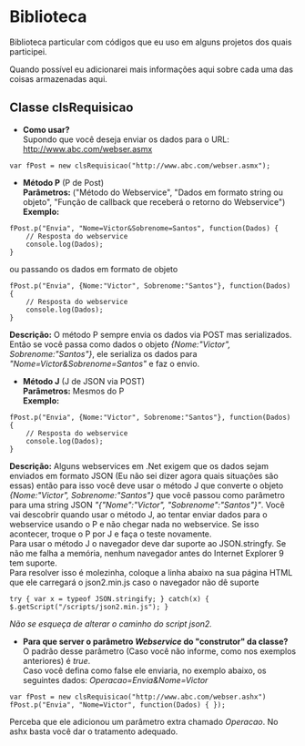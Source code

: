 Biblioteca
==========
Biblioteca particular com códigos que eu uso em alguns projetos dos quais participei.

Quando possível eu adicionarei mais informações aqui sobre cada uma das coisas armazenadas aqui.


Classe clsRequisicao
--------------------
* **Como usar?**  
Supondo que você deseja enviar os dados para o URL: http://www.abc.com/webser.asmx  
```
var fPost = new clsRequisicao("http://www.abc.com/webser.asmx");
```

* **Método P** (P de Post)  
**Parâmetros:** ("Método do Webservice", "Dados em formato string ou objeto", "Função de callback que receberá o retorno do Webservice")  
**Exemplo:**
```
fPost.p("Envia", "Nome=Victor&Sobrenome=Santos", function(Dados) {
    // Resposta do webservice
    console.log(Dados);
}
```
ou passando os dados em formato de objeto
```
fPost.p("Envia", {Nome:"Victor", Sobrenome:"Santos"}, function(Dados) {
    // Resposta do webservice
    console.log(Dados);
}
```
**Descrição:** O método P sempre envia os dados via POST mas serializados. Então se você passa como dados o objeto *{Nome:"Victor", Sobrenome:"Santos"}*, ele serializa os dados para *"Nome=Victor&Sobrenome=Santos"* e faz o envio.  

* **Método J** (J de JSON via POST)  
**Parâmetros:** Mesmos do P  
**Exemplo:**
```
fPost.p("Envia", {Nome:"Victor", Sobrenome:"Santos"}, function(Dados) {
    // Resposta do webservice
    console.log(Dados);
}
```
**Descrição:** Alguns webservices em .Net exigem que os dados sejam enviados em formato JSON (Eu não sei dizer agora quais situações são essas) então para isso você deve usar o método J que converte o objeto *{Nome:"Victor", Sobrenome:"Santos"}* que você passou como parâmetro para uma string JSON *"{\"Nome\":\"Victor\", \"Sobrenome\":\"Santos\"}"*. Você vai descobrir quando usar o método J, ao tentar enviar dados para o webservice usando o P e não chegar nada no webservice. Se isso acontecer, troque o P por J e faça o teste novamente.  
Para usar o método J o navegador deve dar suporte ao JSON.stringfy. Se não me falha a memória, nenhum navegador antes do Internet Explorer 9 tem suporte.  
Para resolver isso é molezinha, coloque a linha abaixo na sua página HTML que ele carregará o json2.min.js caso o navegador não dê suporte
```
try { var x = typeof JSON.stringify; } catch(x) { $.getScript("/scripts/json2.min.js"); }
```  
*Não se esqueça de alterar o caminho do script json2.*

* **Para que server o parâmetro *Webservice* do "construtor" da classe?**  
O padrão desse parâmetro (Caso você não informe, como nos exemplos anteriores) é *true*.  
Caso você defina como false ele enviaria, no exemplo abaixo, os seguintes dados: *Operacao=Envia&Nome=Victor*
```
var fPost = new clsRequisicao("http://www.abc.com/webser.ashx")
fPost.p("Envia", "Nome=Victor", function(Dados) { });
```
Perceba que ele adicionou um parâmetro extra chamado *Operacao*. No ashx basta você dar o tratamento adequado.
